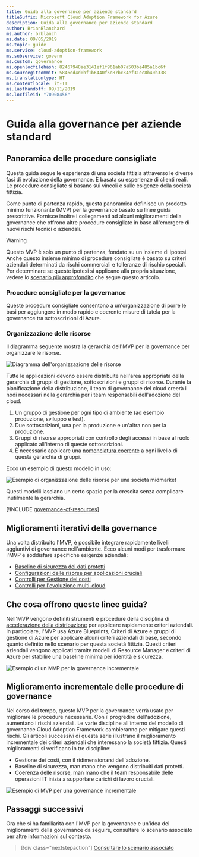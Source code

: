 ```yaml
---
title: Guida alla governance per aziende standard
titleSuffix: Microsoft Cloud Adoption Framework for Azure
description: Guida alla governance per aziende standard
author: BrianBlanchard
ms.author: brblanch
ms.date: 09/05/2019
ms.topic: guide
ms.service: cloud-adoption-framework
ms.subservice: govern
ms.custom: governance
ms.openlocfilehash: 82467948ae3141ef1f961ab07a503be485a1bc6f
ms.sourcegitcommit: 5846ed4d0bf1b6440f5e87bc34ef31ec8b40b338
ms.translationtype: HT
ms.contentlocale: it-IT
ms.lasthandoff: 09/11/2019
ms.locfileid: "70908456"
---
```

# <a name="standard-enterprise-governance-guide"></a>Guida alla governance per aziende standard

## <a name="overview-of-best-practices"></a>Panoramica delle procedure consigliate

Questa guida segue le esperienze di una società fittizia attraverso le diverse fasi di evoluzione della governance. È basata su esperienze di clienti reali. Le procedure consigliate si basano sui vincoli e sulle esigenze della società fittizia.

Come punto di partenza rapido, questa panoramica definisce un prodotto minimo funzionante (MVP) per la governance basato su linee guida prescrittive. Fornisce inoltre i collegamenti ad alcuni miglioramenti della governance che offrono altre procedure consigliate in base all'emergere di nuovi rischi tecnici o aziendali.

> [!WARNING]
> Questo MVP è solo un punto di partenza, fondato su un insieme di ipotesi. Anche questo insieme minimo di procedure consigliate è basato su criteri aziendali determinati da rischi commerciali e tolleranze di rischio speciali. Per determinare se queste ipotesi si applicano alla propria situazione, vedere lo [scenario più approfondito](./narrative.md) che segue questo articolo.

### <a name="governance-best-practices"></a>Procedure consigliate per la governance

Queste procedure consigliate consentono a un'organizzazione di porre le basi per aggiungere in modo rapido e coerente misure di tutela per la governance tra sottoscrizioni di Azure.

### <a name="resource-organization"></a>Organizzazione delle risorse

Il diagramma seguente mostra la gerarchia dell'MVP per la governance per organizzare le risorse.

![Diagramma dell'organizzazione delle risorse](../../../_images/governance/resource-organization.png)

Tutte le applicazioni devono essere distribuite nell'area appropriata della gerarchia di gruppi di gestione, sottoscrizioni e gruppi di risorse. Durante la pianificazione della distribuzione, il team di governance del cloud creerà i nodi necessari nella gerarchia per i team responsabili dell'adozione del cloud.

1. Un gruppo di gestione per ogni tipo di ambiente (ad esempio produzione, sviluppo e test).
2. Due sottoscrizioni, una per la produzione e un'altra non per la produzione.
3. Gruppi di risorse appropriati con controllo degli accessi in base al ruolo applicato all'interno di queste sottoscrizioni.
4. È necessario applicare una [nomenclatura coerente](../../../ready/considerations/name-and-tag.md) a ogni livello di questa gerarchia di gruppi.

Ecco un esempio di questo modello in uso:

![Esempio di organizzazione delle risorse per una società midmarket](../../../_images/governance/mid-market-resource-organization.png)

Questi modelli lasciano un certo spazio per la crescita senza complicare inutilmente la gerarchia.

[!INCLUDE [governance-of-resources](../../../../includes/caf-governance-of-resources.md)]

## <a name="iterative-governance-improvements"></a>Miglioramenti iterativi della governance

Una volta distribuito l'MVP, è possibile integrare rapidamente livelli aggiuntivi di governance nell'ambiente. Ecco alcuni modi per trasformare l'MVP e soddisfare specifiche esigenze aziendali:

- [Baseline di sicurezza dei dati protetti](./security-baseline-evolution.md)
- [Configurazioni delle risorse per applicazioni cruciali](./resource-consistency-evolution.md)
- [Controlli per Gestione dei costi](./cost-management-evolution.md)
- [Controlli per l'evoluzione multi-cloud](./multicloud-evolution.md)

<!-- markdownlint-disable MD026 -->

## <a name="what-does-this-guidance-provide"></a>Che cosa offrono queste linee guida?

Nell'MVP vengono definiti strumenti e procedure della disciplina di [accelerazione della distribuzione](../../deployment-acceleration/index.md) per applicare rapidamente criteri aziendali. In particolare, l'MVP usa Azure Blueprints, Criteri di Azure e gruppi di gestione di Azure per applicare alcuni criteri aziendali di base, secondo quanto definito nello scenario per questa società fittizia. Questi criteri aziendali vengono applicati tramite modelli di Resource Manager e criteri di Azure per stabilire una baseline minima per identità e sicurezza.

![Esempio di un MVP per la governance incrementale](../../../_images/governance/governance-mvp.png)

## <a name="incremental-improvement-of-governance-practices"></a>Miglioramento incrementale delle procedure di governance

Nel corso del tempo, questo MVP per la governance verrà usato per migliorare le procedure necessarie. Con il progredire dell'adozione, aumentano i rischi aziendali. Le varie discipline all'interno del modello di governance Cloud Adoption Framework cambieranno per mitigare questi rischi. Gli articoli successivi di questa serie illustrano il miglioramento incrementale dei criteri aziendali che interessano la società fittizia. Questi miglioramenti si verificano in tre discipline:

- Gestione dei costi, con il ridimensionarsi dell'adozione.
- Baseline di sicurezza, man mano che vengono distribuiti dati protetti.
- Coerenza delle risorse, man mano che il team responsabile delle operazioni IT inizia a supportare carichi di lavoro cruciali.

![Esempio di MVP per una governance incrementale](../../../_images/governance/governance-evolution.png)

## <a name="next-steps"></a>Passaggi successivi

Ora che si ha familiarità con l'MVP per la governance e un'idea dei miglioramenti della governance da seguire, consultare lo scenario associato per altre informazioni sul contesto.

> [!div class="nextstepaction"]
> [Consultare lo scenario associato](./narrative.md)
